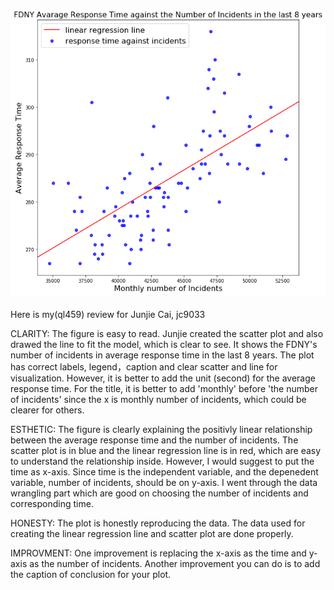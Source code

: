  
 ![image](https://github.com/JunjieTsai/PUI2018_jc9033/blob/master/HW8_jc9033/FDNY_Response.png)
 ----------------------------
 Here is my(ql459) review for Junjie Cai, jc9033

CLARITY: The figure is easy to read. Junjie created the scatter plot and also drawed the line to fit the model, which is clear to see. It shows the FDNY's number of incidents in average response time in the last 8 years. The plot has correct labels, legend，caption and clear scatter and line for visualization. However, it is better to add the unit (second) for the average response time. For the title, it is better to add 'monthly' before 'the number of incidents' since the x is monthly number of incidents, which could be clearer for others.


ESTHETIC: The figure is clearly explaining the positivly linear relationship between the average response time and the number of incidents. The scatter plot is in blue and the linear regression line is in red, which are easy to understand the relationship inside. However, I would suggest to put the time as x-axis. Since time is the independent variable, and the depenedent variable, number of incidents, should be on y-axis. I went through the data wrangling part which are good on choosing the number of incidents and corresponding time.



HONESTY: The plot is honestly reproducing the data. The data used for creating the linear regression line and scatter plot are done properly.

IMPROVMENT: One improvement is replacing the x-axis as the time and y-axis as the number of incidents. Another improvement you can do is to add the caption of conclusion for your plot.
